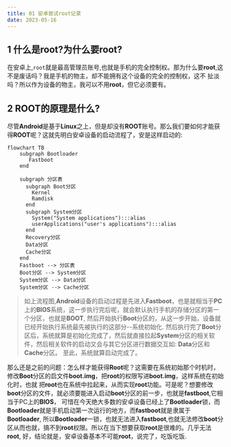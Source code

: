 ```yaml
---
title: 01 安卓尝试root记录
date: 2023-05-16
---
```


## 1 什么是root?为什么要root?
在安卓上,`root`就是最高管理员账号,也就是手机的完全控制权。那为什么要**root**,这不是废话吗？我是手机的物主，却不能拥有这个设备的完全的控制权，这不
扯淡吗？所以作为设备的物主，我可以不用**root**，但它必须要有。

## 2 **ROOT**的原理是什么?
尽管**Android**是基于**Linux**之上，但是却没有**ROOT**账号。那么我们要如何才能获得**ROOT**呢？这就先明白安卓设备的启动流程了，安是这样启动的:

``` mermaid
flowchart TB
    subgraph Bootloader
       Fastboot
    end
    
    subgraph 分区表
      subgraph Boot分区
        Kernel
        Ramdisk
      end
      subgraph System分区
        System("System applications"):::alias
        userApplications("user's applications"):::alias
      end
      Recovery分区
      Data分区
      Cache分区
    end
    Fastboot --> 分区表
    Boot分区 --> System分区
    System分区 --> Data分区
    System分区 --> Cache分区
```

> 如上流程图,**Android**设备的启动过程是先进入**Fastboot**，也是就相当于**PC**上的**BIOS**系统，这一步执行完后呢，就会默认执行手机的存储分区的第一个分区，也就是**BOOT**,
> 然后开始执行**Boot**分区的，从这一步开始，设备就已经开始执行系统最先被执行的这部分--系统初始化.
> 然后执行完了**Boot**分区后，系统就算是初始化完成了，然后就直接拉起**System**分区的相关软件，然后相关软件的启动又会与其它分区进行数据交互如: **Data**分区和**Cache**分区。
> 至此，系统就算启动完成了。

那么还是之前的问题：怎么样才能获得**Root**呢？这需要在系统初始那个时机时，修改**Boot**分区的启文件**boot.img**，把**root**的权限写进**boot.img**，这样系统在初始化时，也就
把**root**也在系统中拉起来，从而实现**root**功能。可是呢？想要修改**boot**分区的文件，就必须要能进入启动**boot**分区的前一步，也就是**fastboot**,它相当于PC上的**BIOS**，
可惜在今天绝大多数的安卓设备已经上了**Bootloader**锁，而**Bootloader**就是手机启动第一次运行的地方，而**fastboot**就是隶属于**Bootloader**,
所以**Bootloader**一锁，也就无法进入**fastboot**,也就无法修改**boot**分区从而也就，搞不到**root**权限。所以在当下想要获取**root**是很难的。几乎无法**root**,
好，结论就是，安卓设备基本不可能**root**，说完了，吃饭吃饭.
